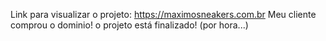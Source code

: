 Link para visualizar o projeto: https://maximosneakers.com.br
Meu cliente comprou o dominio! o projeto está finalizado! (por hora...)
